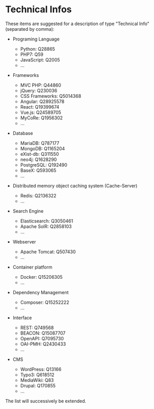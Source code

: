# Technical Infos
These items are suggested for a description of type "Technical Info" (separated by comma):
* Programing Language
    * Python: Q28865
    * PHP7: Q59
    * JavaScript: Q2005
    * ...

* Frameworks
    * MVC PHP: Q44860
    * jQuery: Q230036
    * CSS Frameworks: Q5014368
    * Angular: Q28925578
    * React: Q19399674
    * Vue.js: Q24589705
    * MyCoRe: Q1956302
    * ...

* Database
    * MariaDB: Q787177
    * MongoDB: Q1165204
    * eXist-db: Q311550
    * neo4j: Q1628290
    * PostgreSQL: Q192490
    * BaseX: Q593065
    * ...

* Distributed memory object caching system (Cache-Server)
    * Redis: Q2136322
    * ...

* Search Engine
    * Elasticsearch: Q3050461
    * Apache SolR: Q2858103
    * ...

* Webserver
    * Apache Tomcat: Q507430
    * ...

* Container platform
    * Docker: Q15206305
    * ...

* Dependency Management
    * Composer: Q15252222
    * ...

* Interface
    * REST: Q749568
    * BEACON: Q15087707
    * OpenAPI: Q7095730
    * OAI-PMH: Q2430433
    * ...

* CMS
    * WordPress: Q13166
    * Typo3: Q618512
    * MediaWiki: Q83
    * Drupal: Q170855
    * ...

The list will successively be extended.
